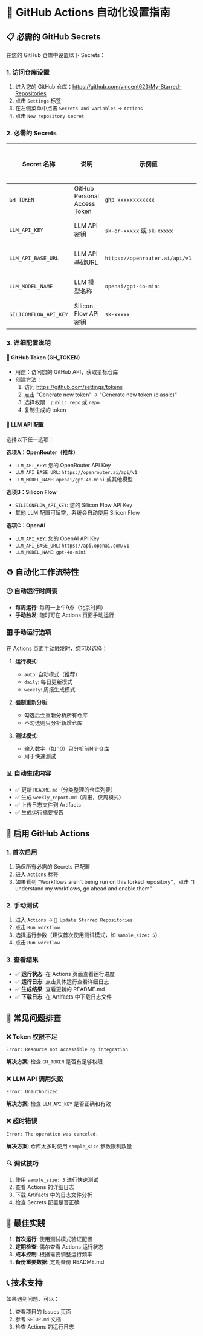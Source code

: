 # 🚀 GitHub Actions 自动化设置指南

## 📋 必需的 GitHub Secrets

在您的 GitHub 仓库中设置以下 Secrets：

### 1. 访问仓库设置
1. 进入您的 GitHub 仓库：https://github.com/vincent623/My-Starred-Repositories
2. 点击 `Settings` 标签
3. 在左侧菜单中点击 `Secrets and variables` → `Actions`
4. 点击 `New repository secret`

### 2. 必需的 Secrets

| Secret 名称 | 说明 | 示例值 | 是否必需 |
|------------|------|--------|----------|
| `GH_TOKEN` | GitHub Personal Access Token | `ghp_xxxxxxxxxxxx` | ✅ 必需 |
| `LLM_API_KEY` | LLM API 密钥 | `sk-or-xxxxx` 或 `sk-xxxxx` | ✅ 必需 |
| `LLM_API_BASE_URL` | LLM API 基础URL | `https://openrouter.ai/api/v1` | 🔹 可选 |
| `LLM_MODEL_NAME` | LLM 模型名称 | `openai/gpt-4o-mini` | 🔹 可选 |
| `SILICONFLOW_API_KEY` | Silicon Flow API 密钥 | `sk-xxxxx` | 🔹 可选 |

### 3. 详细配置说明

#### 🔑 GitHub Token (GH_TOKEN)
- 用途：访问您的 GitHub API，获取星标仓库
- 创建方法：
  1. 访问 https://github.com/settings/tokens
  2. 点击 "Generate new token" → "Generate new token (classic)"
  3. 选择权限：`public_repo` 或 `repo`
  4. 复制生成的 token

#### 🤖 LLM API 配置
选择以下任一选项：

**选项A：OpenRouter（推荐）**
- `LLM_API_KEY`: 您的 OpenRouter API Key
- `LLM_API_BASE_URL`: `https://openrouter.ai/api/v1`
- `LLM_MODEL_NAME`: `openai/gpt-4o-mini` 或其他模型

**选项B：Silicon Flow**
- `SILICONFLOW_API_KEY`: 您的 Silicon Flow API Key
- 其他 LLM 配置可留空，系统会自动使用 Silicon Flow

**选项C：OpenAI**
- `LLM_API_KEY`: 您的 OpenAI API Key
- `LLM_API_BASE_URL`: `https://api.openai.com/v1`
- `LLM_MODEL_NAME`: `gpt-4o-mini`

## ⚙️ 自动化工作流特性

### 🕒 自动运行时间表
- **每周运行**: 每周一上午9点（北京时间）
- **手动触发**: 随时可在 Actions 页面手动运行

### 🎛️ 手动运行选项
在 Actions 页面手动触发时，您可以选择：

1. **运行模式**:
   - `auto`: 自动模式（推荐）
   - `daily`: 每日更新模式
   - `weekly`: 周报生成模式

2. **强制重新分析**: 
   - 勾选后会重新分析所有仓库
   - 不勾选则只分析新增仓库

3. **测试模式**:
   - 输入数字（如 10）只分析前N个仓库
   - 用于快速测试

### 📊 自动生成内容
- ✅ 更新 `README.md`（分类整理的仓库列表）
- ✅ 生成 `weekly_report.md`（周报，仅周模式）
- ✅ 上传日志文件到 Artifacts
- ✅ 生成运行摘要报告

## 🔧 启用 GitHub Actions

### 1. 首次启用
1. 确保所有必需的 Secrets 已配置
2. 进入 `Actions` 标签
3. 如果看到 "Workflows aren't being run on this forked repository"，点击 "I understand my workflows, go ahead and enable them"

### 2. 手动测试
1. 进入 `Actions` → `🤖 Update Starred Repositories`
2. 点击 `Run workflow`
3. 选择运行参数（建议首次使用测试模式，如 `sample_size: 5`）
4. 点击 `Run workflow`

### 3. 查看结果
- ✅ **运行状态**: 在 Actions 页面查看运行进度
- ✅ **运行日志**: 点击具体运行查看详细日志
- ✅ **生成结果**: 查看更新的 README.md
- ✅ **下载日志**: 在 Artifacts 中下载日志文件

## 🚨 常见问题排查

### ❌ Token 权限不足
```
Error: Resource not accessible by integration
```
**解决方案**: 检查 `GH_TOKEN` 是否有足够权限

### ❌ LLM API 调用失败
```
Error: Unauthorized
```
**解决方案**: 检查 `LLM_API_KEY` 是否正确和有效

### ❌ 超时错误
```
Error: The operation was canceled.
```
**解决方案**: 仓库太多时使用 `sample_size` 参数限制数量

### 🔍 调试技巧
1. 使用 `sample_size: 5` 进行快速测试
2. 查看 Actions 的详细日志
3. 下载 Artifacts 中的日志文件分析
4. 检查 Secrets 配置是否正确

## 🎯 最佳实践

1. **首次运行**: 使用测试模式验证配置
2. **定期检查**: 偶尔查看 Actions 运行状态
3. **成本控制**: 根据需要调整运行频率
4. **备份重要数据**: 定期备份 README.md

## 📞 技术支持

如果遇到问题，可以：
1. 查看项目的 Issues 页面
2. 参考 `SETUP.md` 文档
3. 检查 Actions 的运行日志
